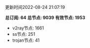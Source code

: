 更新时间2022-08-24 21:07:19

**总订阅: 64**
**总节点: 9039**
**有效节点: 1953**
- v2ray节点: 1661
- ss节点: 251
- trojan节点: 41
